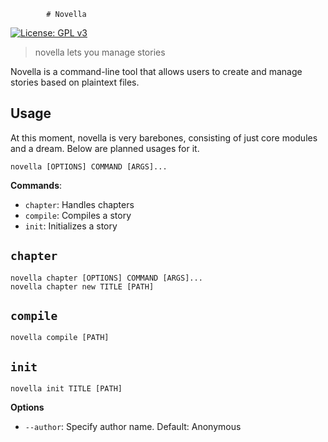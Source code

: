             # Novella
 [![License: GPL v3](https://img.shields.io/badge/License-GPLv3-blue.svg)](https://www.gnu.org/licenses/gpl-3.0)
> novella lets you manage stories

Novella is a command-line tool that allows users to create and manage stories based on plaintext files.

## Usage

At this moment, novella is very barebones, consisting of just core modules and a dream. Below are planned usages for it.


```shell
novella [OPTIONS] COMMAND [ARGS]...
```

**Commands**:

* `chapter`: Handles chapters
* `compile`: Compiles a story
* `init`: Initializes a story

## `chapter`

```shell
novella chapter [OPTIONS] COMMAND [ARGS]...
novella chapter new TITLE [PATH]
```

## `compile`

```shell
novella compile [PATH]
```

## `init`

```shell
novella init TITLE [PATH] 
```

**Options**
* `--author`: Specify author name. Default: Anonymous
